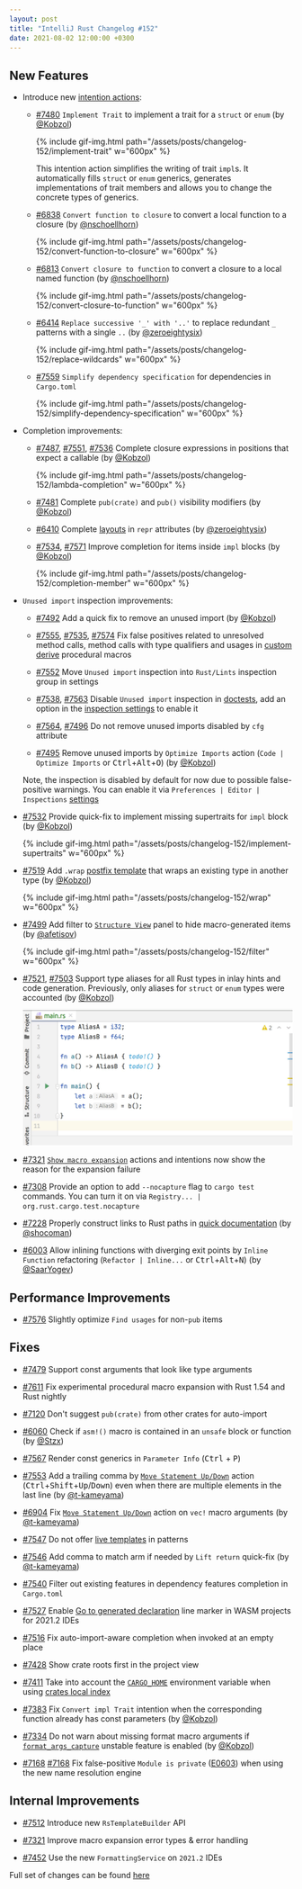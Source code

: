 ```yaml
---
layout: post
title: "IntelliJ Rust Changelog #152"
date: 2021-08-02 12:00:00 +0300
---
```



## New Features

* Introduce new [intention actions]:

  * [#7480] `Implement Trait` to implement a trait for a `struct` or `enum` (by [@Kobzol])

    {% include gif-img.html path="/assets/posts/changelog-152/implement-trait" w="600px" %}

    This intention action simplifies the writing of trait `impl`s. It automatically fills `struct` or `enum`
    generics, generates implementations of trait members and allows you to change the concrete types of generics.

  * [#6838] `Convert function to closure` to convert a local function to a closure (by [@nschoellhorn])

    {% include gif-img.html path="/assets/posts/changelog-152/convert-function-to-closure" w="600px" %}

  * [#6813] `Convert closure to function` to convert a closure to a local named function (by [@nschoellhorn])

    {% include gif-img.html path="/assets/posts/changelog-152/convert-closure-to-function" w="600px" %}

  * [#6414] `Replace successive '_' with '..'` to replace redundant `_` patterns with a single `..` (by [@zeroeightysix])

    {% include gif-img.html path="/assets/posts/changelog-152/replace-wildcards" w="600px" %}

  * [#7559] `Simplify dependency specification` for dependencies in `Cargo.toml`

    {% include gif-img.html path="/assets/posts/changelog-152/simplify-dependency-specification" w="600px" %}

* Completion improvements:

  * [#7487], [#7551], [#7536] Complete closure expressions in positions that expect a callable (by [@Kobzol])

    {% include gif-img.html path="/assets/posts/changelog-152/lambda-completion" w="600px" %}

  * [#7481] Complete `pub(crate)` and `pub()` visibility modifiers (by [@Kobzol])

  * [#6410] Complete [layouts] in `repr` attributes (by [@zeroeightysix])

  * [#7534], [#7571] Improve completion for items inside `impl` blocks (by [@Kobzol])

    {% include gif-img.html path="/assets/posts/changelog-152/completion-member" w="600px" %}

* `Unused import` inspection improvements:

  * [#7492] Add a quick fix to remove an unused import (by [@Kobzol])

  * [#7555], [#7535], [#7574] Fix false positives related to unresolved method calls, method calls with type qualifiers
    and usages in [custom derive] procedural macros

  * [#7552] Move `Unused import` inspection into `Rust/Lints` inspection group in settings

  * [#7538], [#7563] Disable `Unused import` inspection in [doctests],
    add an option in the [inspection settings] to enable it

  * [#7564], [#7496] Do not remove unused imports disabled by `cfg` attribute

  * [#7495] Remove unused imports by `Optimize Imports` action
    (`Code | Optimize Imports` or <kbd>Ctrl</kbd>+<kbd>Alt</kbd>+<kbd>O</kbd>) (by [@Kobzol])

  Note, the inspection is disabled by default for now due to possible false-positive warnings. You can enable it via
  `Preferences | Editor | Inspections` [settings][inspection settings]

* [#7532] Provide quick-fix to implement missing supertraits for `impl` block (by [@Kobzol])

  {% include gif-img.html path="/assets/posts/changelog-152/implement-supertraits" w="600px" %}

* [#7519] Add `.wrap` [postfix template] that wraps an existing type in another type (by [@Kobzol])

  {% include gif-img.html path="/assets/posts/changelog-152/wrap" w="600px" %}

* [#7499] Add filter to [`Structure View`] panel to hide macro-generated items (by [@afetisov])

  {% include gif-img.html path="/assets/posts/changelog-152/filter" w="600px" %}

* [#7521], [#7503] Support type aliases for all Rust types in inlay hints and code generation.
  Previously, only aliases for `struct` or `enum` types were accounted (by [@Kobzol])

  <img src="/assets/posts/changelog-152/alias.png" alt="type aliases" width="600px"/>

* [#7321]&nbsp;[`Show macro expansion`] actions and intentions now show the reason for the expansion failure

* [#7308] Provide an option to add `--nocapture` flag to `cargo test` commands.
  You can turn it on via `Registry... | org.rust.cargo.test.nocapture`

* [#7228] Properly construct links to Rust paths in [quick documentation] (by [@shocoman])

* [#6003] Allow inlining functions with diverging exit points by `Inline Function` refactoring
  (`Refactor | Inline...` or <kbd>Ctrl</kbd>+<kbd>Alt</kbd>+<kbd>N</kbd>) (by [@SaarYogev])

## Performance Improvements

* [#7576] Slightly optimize `Find usages` for non-`pub` items

## Fixes

* [#7479] Support const arguments that look like type arguments

* [#7611] Fix experimental procedural macro expansion with Rust 1.54 and Rust nightly

* [#7120] Don't suggest `pub(crate)` from other crates for auto-import

* [#6060] Check if `asm!()` macro is contained in an `unsafe` block or function (by [@Stzx])

* [#7567] Render const generics in `Parameter Info` (<kbd>Ctrl</kbd> + <kbd>P</kbd>)

* [#7553] Add a trailing comma by [`Move Statement Up/Down`] action
  (<kbd>Ctrl</kbd>+<kbd>Shift</kbd>+<kbd>Up</kbd>/<kbd>Down</kbd>) even when there are multiple elements in
  the last line (by [@t-kameyama])

* [#6904] Fix [`Move Statement Up/Down`] action on `vec!` macro arguments (by [@t-kameyama])

* [#7547] Do not offer [live templates] in patterns

* [#7546] Add comma to match arm if needed by `Lift return` quick-fix (by [@t-kameyama])

* [#7540] Filter out existing features in dependency features completion in `Cargo.toml`

* [#7527] Enable [Go to generated declaration] line marker in WASM projects for 2021.2 IDEs

* [#7516] Fix auto-import-aware completion when invoked at an empty place

* [#7428] Show crate roots first in the project view

* [#7411] Take into account the [`CARGO_HOME`] environment variable when using [crates local index]

* [#7383] Fix `Convert impl Trait` intention when the corresponding function already has const parameters (by [@Kobzol])

* [#7334] Do not warn about missing format macro arguments if [`format_args_capture`] unstable feature is
  enabled (by [@Kobzol])

* [#7168] [#7168] Fix false-positive `Module is private` ([E0603](https://doc.rust-lang.org/error-index.html#E0603))
  when using the new name resolution engine

## Internal Improvements

* [#7512] Introduce new `RsTemplateBuilder` API

* [#7321] Improve macro expansion error types & error handling

* [#7452] Use the new `FormattingService` on `2021.2` IDEs

Full set of changes can be found [here](https://github.com/intellij-rust/intellij-rust/milestone/60?closed=1)

[@Kobzol]: https://github.com/Kobzol
[@SaarYogev]: https://github.com/SaarYogev
[@Stzx]: https://github.com/Stzx
[@afetisov]: https://github.com/afetisov
[@nschoellhorn]: https://github.com/nschoellhorn
[@shocoman]: https://github.com/shocoman
[@t-kameyama]: https://github.com/t-kameyama
[@zeroeightysix]: https://github.com/zeroeightysix

[#6003]: https://github.com/intellij-rust/intellij-rust/pull/6003
[#6060]: https://github.com/intellij-rust/intellij-rust/pull/6060
[#6410]: https://github.com/intellij-rust/intellij-rust/pull/6410
[#6414]: https://github.com/intellij-rust/intellij-rust/pull/6414
[#6813]: https://github.com/intellij-rust/intellij-rust/pull/6813
[#6838]: https://github.com/intellij-rust/intellij-rust/pull/6838
[#6904]: https://github.com/intellij-rust/intellij-rust/pull/6904
[#7120]: https://github.com/intellij-rust/intellij-rust/pull/7120
[#7168]: https://github.com/intellij-rust/intellij-rust/pull/7168
[#7228]: https://github.com/intellij-rust/intellij-rust/pull/7228
[#7308]: https://github.com/intellij-rust/intellij-rust/pull/7308
[#7321]: https://github.com/intellij-rust/intellij-rust/pull/7321
[#7334]: https://github.com/intellij-rust/intellij-rust/pull/7334
[#7383]: https://github.com/intellij-rust/intellij-rust/pull/7383
[#7411]: https://github.com/intellij-rust/intellij-rust/pull/7411
[#7428]: https://github.com/intellij-rust/intellij-rust/pull/7428
[#7452]: https://github.com/intellij-rust/intellij-rust/pull/7452
[#7479]: https://github.com/intellij-rust/intellij-rust/pull/7479
[#7480]: https://github.com/intellij-rust/intellij-rust/pull/7480
[#7481]: https://github.com/intellij-rust/intellij-rust/pull/7481
[#7482]: https://github.com/intellij-rust/intellij-rust/pull/7482
[#7487]: https://github.com/intellij-rust/intellij-rust/pull/7487
[#7492]: https://github.com/intellij-rust/intellij-rust/pull/7492
[#7495]: https://github.com/intellij-rust/intellij-rust/pull/7495
[#7496]: https://github.com/intellij-rust/intellij-rust/pull/7496
[#7499]: https://github.com/intellij-rust/intellij-rust/pull/7499
[#7503]: https://github.com/intellij-rust/intellij-rust/pull/7503
[#7512]: https://github.com/intellij-rust/intellij-rust/pull/7512
[#7516]: https://github.com/intellij-rust/intellij-rust/pull/7516
[#7519]: https://github.com/intellij-rust/intellij-rust/pull/7519
[#7521]: https://github.com/intellij-rust/intellij-rust/pull/7521
[#7527]: https://github.com/intellij-rust/intellij-rust/pull/7527
[#7532]: https://github.com/intellij-rust/intellij-rust/pull/7532
[#7534]: https://github.com/intellij-rust/intellij-rust/pull/7534
[#7535]: https://github.com/intellij-rust/intellij-rust/pull/7535
[#7536]: https://github.com/intellij-rust/intellij-rust/pull/7536
[#7538]: https://github.com/intellij-rust/intellij-rust/pull/7538
[#7540]: https://github.com/intellij-rust/intellij-rust/pull/7540
[#7546]: https://github.com/intellij-rust/intellij-rust/pull/7546
[#7547]: https://github.com/intellij-rust/intellij-rust/pull/7547
[#7551]: https://github.com/intellij-rust/intellij-rust/pull/7551
[#7552]: https://github.com/intellij-rust/intellij-rust/pull/7552
[#7553]: https://github.com/intellij-rust/intellij-rust/pull/7553
[#7555]: https://github.com/intellij-rust/intellij-rust/pull/7555
[#7559]: https://github.com/intellij-rust/intellij-rust/pull/7559
[#7563]: https://github.com/intellij-rust/intellij-rust/pull/7563
[#7564]: https://github.com/intellij-rust/intellij-rust/pull/7564
[#7567]: https://github.com/intellij-rust/intellij-rust/pull/7567
[#7571]: https://github.com/intellij-rust/intellij-rust/pull/7571
[#7574]: https://github.com/intellij-rust/intellij-rust/pull/7574
[#7576]: https://github.com/intellij-rust/intellij-rust/pull/7576
[#7611]: https://github.com/intellij-rust/intellij-rust/pull/7611

[intention actions]: https://plugins.jetbrains.com/plugin/8182-rust/docs/rust-code-generation.html#intention-actions
[Go to generated declaration]: https://plugins.jetbrains.com/plugin/8182-rust/docs/wasm-projects-support.html#goto-wasm-bindgen
[`format_args_capture`]: https://github.com/rust-lang/rust/issues/67984
[layouts]: https://doc.rust-lang.org/reference/type-layout.html#representations
[postfix template]: https://plugins.jetbrains.com/plugin/8182-rust/docs/rust-code-generation.html#postfix-completion
[`Structure View`]: https://www.jetbrains.com/help/idea/viewing-structure-of-a-source-file.html
[quick documentation]: https://plugins.jetbrains.com/plugin/8182-rust/docs/rust-code-reference-info.html#quick-docs
[custom derive]: https://doc.rust-lang.org/reference/procedural-macros.html#derive-macros
[`Move Statement Up/Down`]: https://www.jetbrains.com/help/idea/working-with-source-code.html#move-statements
[live templates]: https://plugins.jetbrains.com/plugin/8182-rust/docs/rust-code-generation.html#live-templates
[`CARGO_HOME`]: https://doc.rust-lang.org/cargo/guide/cargo-home.html
[crates local index]: https://github.com/intellij-rust/intellij-rust/issues/6463
[inspection settings]: https://plugins.jetbrains.com/plugin/8182-rust/docs/rust-code-analysis.html#inspection-settings
[doctests]: https://doc.rust-lang.org/rustdoc/documentation-tests.html
[`Show macro expansion`]: https://plugins.jetbrains.com/plugin/8182-rust/docs/rust-code-reference-info.html#macro-exansion
